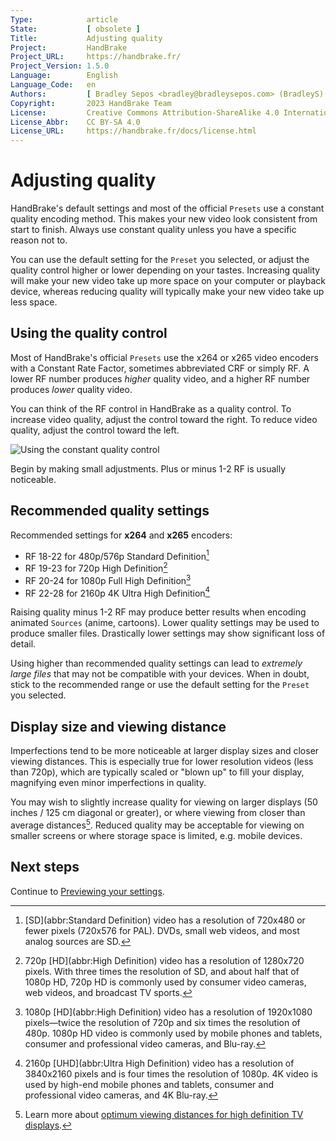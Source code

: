 ```yaml
---
Type:            article
State:           [ obsolete ]
Title:           Adjusting quality
Project:         HandBrake
Project_URL:     https://handbrake.fr/
Project_Version: 1.5.0
Language:        English
Language_Code:   en
Authors:         [ Bradley Sepos <bradley@bradleysepos.com> (BradleyS) ]
Copyright:       2023 HandBrake Team
License:         Creative Commons Attribution-ShareAlike 4.0 International
License_Abbr:    CC BY-SA 4.0
License_URL:     https://handbrake.fr/docs/license.html
---
```


Adjusting quality
=================

HandBrake's default settings and most of the official `Presets` use a constant quality encoding method. This makes your new video look consistent from start to finish. Always use constant quality unless you have a specific reason not to.

You can use the default setting for the `Preset` you selected, or adjust the quality control higher or lower depending on your tastes. Increasing quality will make your new video take up more space on your computer or playback device, whereas reducing quality will typically make your new video take up less space.

## Using the quality control

Most of HandBrake's official `Presets` use the x264 or x265 video encoders with a Constant Rate Factor, sometimes abbreviated CRF or simply RF. A lower RF number produces *higher* quality video, and a higher RF number produces *lower* quality video.

You can think of the RF control in HandBrake as a quality control. To increase video quality, adjust the control toward the right. To reduce video quality, adjust the control toward the left.

<!-- .system-macos -->

![Using the constant quality control](../../images/mac/quality-control-1.1.0.png "Adjust the quality control toward the right to increase quality, or toward the left to lower it.")

<!-- /.system-macos -->

Begin by making small adjustments. Plus or minus 1-2 RF is usually noticeable.

## Recommended quality settings

Recommended settings for **x264** and **x265** encoders:

- RF 18-22 for 480p/576p Standard Definition[^SD]
- RF 19-23 for 720p High Definition[^720p]
- RF 20-24 for 1080p Full High Definition[^1080p]
- RF 22-28 for 2160p 4K Ultra High Definition[^2160p]

Raising quality minus 1-2 RF may produce better results when encoding animated `Sources` (anime, cartoons). Lower quality settings may be used to produce smaller files. Drastically lower settings may show significant loss of detail.

Using higher than recommended quality settings can lead to *extremely large files* that may not be compatible with your devices. When in doubt, stick to the recommended range or use the default setting for the `Preset` you selected.

## Display size and viewing distance

Imperfections tend to be more noticeable at larger display sizes and closer viewing distances. This is especially true for lower resolution videos (less than 720p), which are typically scaled or "blown up" to fill your display, magnifying even minor imperfections in quality.

You may wish to slightly increase quality for viewing on larger displays (50 inches / 125 cm diagonal or greater), or where viewing from closer than average distances[^viewing-distance]. Reduced quality may be acceptable for viewing on smaller screens or where storage space is limited, e.g. mobile devices.

<!-- .continue -->

## Next steps

<!-- .success -->

Continue to [Previewing your settings](preview-settings.html).

<!-- /.success -->

<!-- /.continue -->

[^SD]: [SD](abbr:Standard Definition) video has a resolution of 720x480 or fewer pixels (720x576 for PAL). DVDs, small web videos, and most analog sources are SD.

[^720p]: 720p [HD](abbr:High Definition) video has a resolution of 1280x720 pixels. With three times the resolution of SD, and about half that of 1080p HD, 720p HD is commonly used by consumer video cameras, web videos, and broadcast TV sports.

[^1080p]: 1080p [HD](abbr:High Definition) video has a resolution of 1920x1080 pixels—twice the resolution of 720p and six times the resolution of 480p. 1080p HD video is commonly used by mobile phones and tablets, consumer and professional video cameras, and Blu-ray.

[^2160p]: 2160p [UHD](abbr:Ultra High Definition) video has a resolution of 3840x2160 pixels and is four times the resolution of 1080p. 4K video is used by high-end mobile phones and tablets, consumer and professional video cameras, and 4K Blu-ray.

[^viewing-distance]: Learn more about [optimum viewing distances for high definition TV displays](https://en.wikipedia.org/wiki/Optimum_HDTV_viewing_distance).
